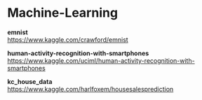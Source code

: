 # Machine-Learning

**emnist**    
https://www.kaggle.com/crawford/emnist

**human-activity-recognition-with-smartphones**    
https://www.kaggle.com/uciml/human-activity-recognition-with-smartphones

**kc_house_data**    
https://www.kaggle.com/harlfoxem/housesalesprediction
